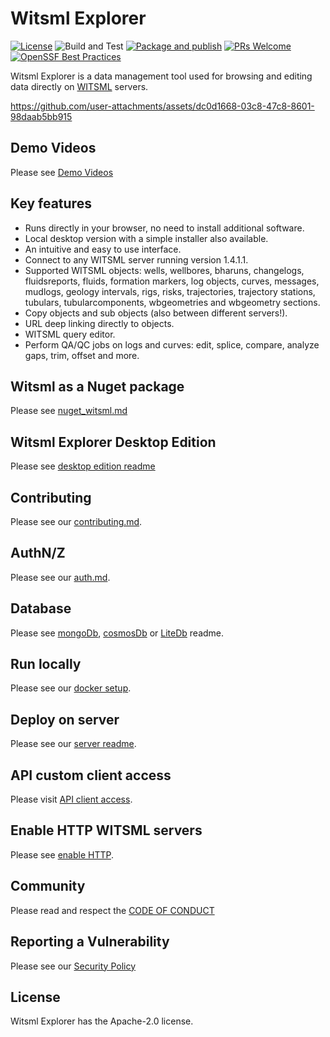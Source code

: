 # Witsml Explorer
[![License](https://img.shields.io/badge/License-Apache%202.0-blue.svg)](https://opensource.org/licenses/Apache-2.0) ![Build and Test](https://github.com/equinor/witsml-explorer/workflows/Build%20and%20Test/badge.svg) 
[![Package and publish](https://github.com/equinor/witsml-explorer/actions/workflows/publish.yml/badge.svg)](https://github.com/equinor/witsml-explorer/actions/workflows/publish.yml)
[![PRs Welcome](https://img.shields.io/badge/PRs-welcome-brightgreen.svg)](/CONTRIBUTING.md)
[![OpenSSF Best Practices](https://bestpractices.coreinfrastructure.org/projects/7274/badge)](https://bestpractices.coreinfrastructure.org/projects/7274)

Witsml Explorer is a data management tool used for browsing and editing data directly on [WITSML](https://en.wikipedia.org/wiki/Wellsite_information_transfer_standard_markup_language) servers.

https://github.com/user-attachments/assets/dc0d1668-03c8-47c8-8601-98daab5bb915

## Demo Videos
Please see [Demo Videos](/Media/README.md)

## Key features
* Runs directly in your browser, no need to install additional software.
* Local desktop version with a simple installer also available.
* An intuitive and easy to use interface.
* Connect to any WITSML server running version 1.4.1.1.
* Supported WITSML objects: wells, wellbores, bharuns, changelogs, fluidsreports, fluids, formation markers, log objects, curves, messages, mudlogs, geology intervals, rigs, risks, trajectories, trajectory stations, tubulars, tubularcomponents, wbgeometries and wbgeometry sections.
* Copy objects and sub objects (also between different servers!).
* URL deep linking directly to objects.
* WITSML query editor.
* Perform QA/QC jobs on logs and curves: edit, splice, compare, analyze gaps, trim, offset and more.

## Witsml as a Nuget package
Please see [nuget_witsml.md](/Docs/nuget_witsml.md)

## Witsml Explorer Desktop Edition
Please see [desktop edition readme](/Src/WitsmlExplorer.Desktop/README.md)

## Contributing
Please see our [contributing.md](/CONTRIBUTING.md).

## AuthN/Z
Please see our [auth.md](/Docs/AUTH.md).

## Database
Please see [mongoDb](Docker/MongoDb/README.md), [cosmosDb](Scripts/Azure/README.md) or [LiteDb](Contributing.md#using-litedb) readme.

## Run locally
Please see our [docker setup](/Docker/README.md).

## Deploy on server
Please see our [server readme](./Docker/Server/README.md).

## API custom client access
Please visit [API client access](/Docs/APICLIENT.md).

## Enable HTTP WITSML servers
Please see [enable HTTP](/Docs/enable_http.md).

## Community
Please read and respect the [CODE OF CONDUCT](/CODE_OF_CONDUCT.md)

## Reporting a Vulnerability
Please see our [Security Policy](/SECURITY.md)

## License
Witsml Explorer has the Apache-2.0 license.
